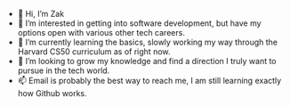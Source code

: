 - 👋 Hi, I’m Zak
- 👀 I’m interested in getting into software development, but have my options open with various other tech careers.
- 🌱 I’m currently learning the basics, slowly working my way through the Harvard CS50 curriculum as of right now.
- 💞️ I’m looking to grow my knowledge and find a direction I truly want to pursue in the tech world.
- 📫 Email is probably the best way to reach me, I am still learning exactly how Github works.

<!---
ZiMP45/ZiMP45 is a ✨ special ✨ repository because its `README.md` (this file) appears on your GitHub profile.
You can click the Preview link to take a look at your changes.
--->
